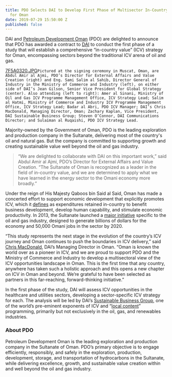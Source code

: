 ```yaml
---
title: PDO Selects DAI to Develop First Phase of Multisector In-Country Value Strategy
  for Oman
date: 2019-07-29 15:50:00 Z
published: false
---
```


DAI and [Petroleum Development Oman](https://www.pdo.co.om/en/Pages/Home.aspx) (PDO) are delighted to announce that PDO has awarded a contract to [DAI](https://www.dai.com/) to conduct the first phase of a study that will establish a comprehensive “in-country value” (ICV) strategy for Oman, encompassing sectors beyond the traditional ICV arena of oil and gas.

[7F5A0320.JPG](/uploads/7F5A0320.JPG)`Pictured at the signing ceremony in Muscat, Oman, are Abdul Amir al Ajmi, PDO’s Director for External Affairs and Value Creation (right) and Eng. Sami Salim al Sahib, Director General of Industry in the Ministry of Commerce and Industry (left), on either side of DAI’s Jean Gilson, Senior Vice President for Global Strategy (center). Also attending (left to right): Amer al Sinani, Ministry of Oil and Gas ICV Programme Management Office, ICV Strategy Lead; Salim al Hatmi, Ministry of Commerce and Industry ICV Programme Management Office, ICV Strategy Lead; Badar al Abri, PDO ICV Manager; DAI’s Chris MacDonald, Managing Director, Oman; Zachary Kaplan, Vice President, DAI Sustainable Business Group; Steven O’Connor, DAI Communications Director; and Sulaiman al Ruqaishi, PDO ICV Strategy Lead.`
 
Majority-owned by the Government of Oman, PDO is the leading exploration and production company in the Sultanate, delivering most of the country's oil and natural gas. But the company is committed to supporting growth and creating sustainable value well beyond the oil and gas industry.

>“We are delighted to collaborate with DAI on this important work,” said Abdul Amir al Ajmi, PDO’s Director for External Affairs and Value Creation. “The Sultanate of Oman is recognized as a leader in the field of in-country value, and we are determined to apply what we have learned in the energy sector to the Omani economy more broadly.” 

Under the reign of His Majesty Qaboos bin Said al Said, Oman has made a concerted effort to support economic development that explicitly promotes ICV, which it [defines](http://www.incountryvalueoman.net/FAQ) as expenditures retained in-country to benefit business development, develop human capability, and stimulate economic productivity. In 2013, the Sultanate launched a [major initiative](https://www.pdo.co.om/en/community/in-country-value/Pages/default.aspx) specific to the oil and gas industry, designed to generate billions of dollars for the economy and 50,000 Omani jobs in the sector by 2020.

“This study represents the next stage in the evolution of the country’s ICV journey and Oman continues to push the boundaries in ICV delivery,” said [Chris MacDonald](https://www.dai.com/who-we-are/our-team/chris-macdonald), DAI’s Managing Director in Oman. “Oman is known the world over as a pioneer in ICV, and we are proud to support PDO and the Ministry of Commerce and Industry to develop a multisectoral view of the ICV opportunities landscape in Oman. This is the first time that any country, anywhere has taken such a holistic approach and this opens a new chapter on ICV in Oman and beyond. We’re grateful to have been selected as partners in this far-reaching, forward-thinking initiative.”

In the first phase of the study, DAI will assess ICV opportunities in the healthcare and utilities sectors, developing a sector-specific ICV strategy for each. The analysis will be led by DAI’s [Sustainable Business Group](https://www.dai.com/our-work/solutions/sustainable-business), one of the world’s pre-eminent exponents of ICV and “[local content](https://www.dai.com/our-work/solutions/corporate/local-content-and-supply-chain-management)” programming, primarily but not exclusively in the oil, gas, and renewables industries. 

<aside>
<h3>About PDO</h3>
<p>Petroleum Development Oman is the leading exploration and production company in the Sultanate of Oman. PDO’s primary objective is to engage efficiently, responsibly, and safely in the exploration, production, development, storage, and transportation of hydrocarbons in the Sultanate, while delivering excellence, growth, and sustainable value creation within and well beyond the oil and gas industry.</p>
</aside>